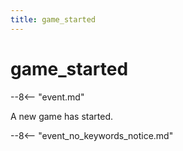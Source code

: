 ```yaml
---
title: game_started
---
```


# game_started


--8<-- "event.md"

A new game has started.

--8<-- "event_no_keywords_notice.md"

